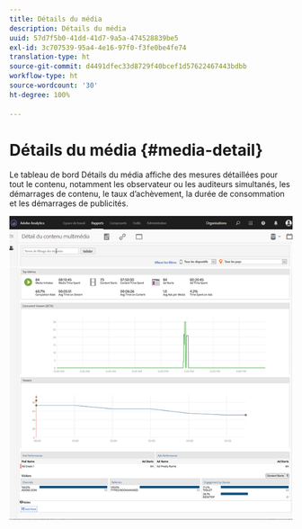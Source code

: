 ```yaml
---
title: Détails du média
description: Détails du média
uuid: 57d7f5b0-41dd-41d7-9a5a-474528839be5
exl-id: 3c707539-95a4-4e16-97f0-f3fe0be4fe74
translation-type: ht
source-git-commit: d4491dfec33d8729f40bcef1d57622467443bdbb
workflow-type: ht
source-wordcount: '30'
ht-degree: 100%

---
```


# Détails du média {#media-detail}

Le tableau de bord Détails du média affiche des mesures détaillées pour tout le contenu, notamment les observateur ou les auditeurs simultanés, les démarrages de contenu, le taux d’achèvement, la durée de consommation et les démarrages de publicités.

![](assets/media_detail.png)
